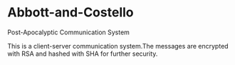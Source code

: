 # Abbott-and-Costello
Post-Apocalyptic Communication System

This is a client-server communication system.The messages are encrypted with RSA and hashed with SHA for further security. 
